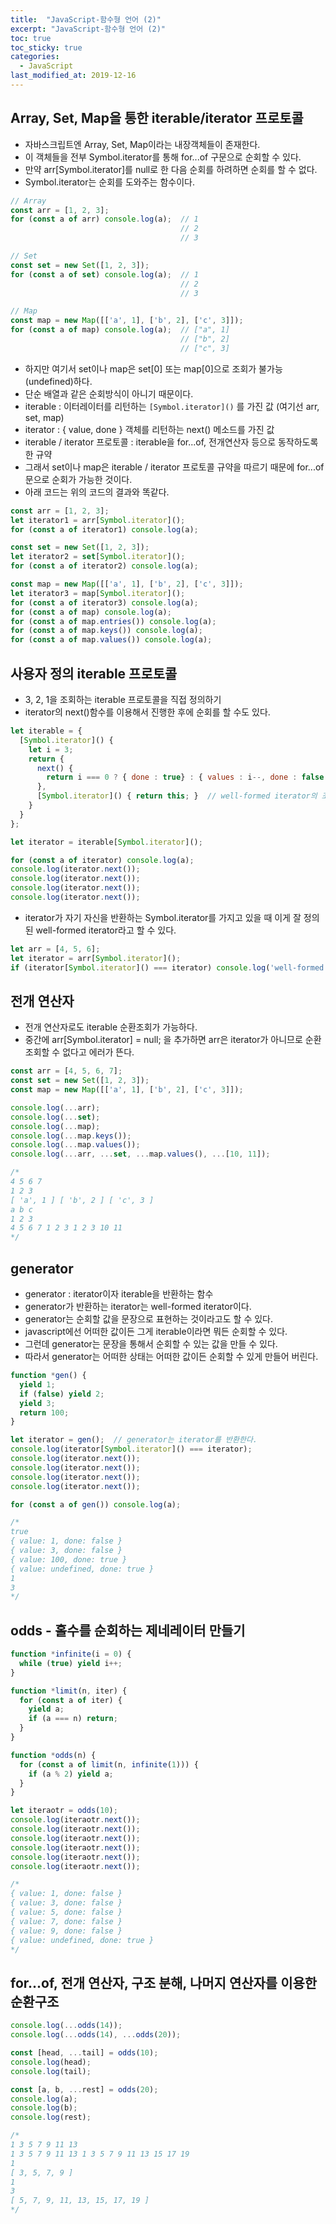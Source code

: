 ```yaml
---
title:  "JavaScript-함수형 언어 (2)"
excerpt: "JavaScript-함수형 언어 (2)"
toc: true
toc_sticky: true  
categories:
  - JavaScript
last_modified_at: 2019-12-16
---
```


## Array, Set, Map을 통한 iterable/iterator 프로토콜
- 자바스크립트엔 Array, Set, Map이라는 내장객체들이 존재한다.  
- 이 객체들을 전부 Symbol.iterator를 통해 for...of 구문으로 순회할 수 있다.  
- 만약 arr[Symbol.iterator]를 null로 한 다음 순회를 하려하면 순회를 할 수 없다.  
- Symbol.iterator는 순회를 도와주는 함수이다.

```javascript
// Array
const arr = [1, 2, 3];
for (const a of arr) console.log(a);  // 1
                                      // 2
                                      // 3

// Set
const set = new Set([1, 2, 3]);
for (const a of set) console.log(a);  // 1
                                      // 2
                                      // 3

// Map
const map = new Map([['a', 1], ['b', 2], ['c', 3]]);
for (const a of map) console.log(a);  // ["a", 1]
                                      // ["b", 2]
                                      // ["c", 3]
```  
  
- 하지만 여기서 set이나 map은 set[0] 또는 map[0]으로 조회가 불가능(undefined)하다. 
- 단순 배열과 같은 순회방식이 아니기 때문이다.
- iterable : 이터레이터를 리턴하는 `[Symbol.iterator]()` 를 가진 값 (여기선 arr, set, map)  
- iterator : { value, done } 객체를 리턴하는 next() 메소드를 가진 값  
- iterable / iterator 프로토콜 : iterable을 for...of, 전개연산자 등으로 동작하도록한 규약  
- 그래서 set이나 map은 iterable / iterator 프로토콜 규약을 따르기 때문에 for...of문으로 순회가 가능한 것이다.   
- 아래 코드는 위의 코드의 결과와 똑같다.  

```javascript
const arr = [1, 2, 3];
let iterator1 = arr[Symbol.iterator]();
for (const a of iterator1) console.log(a);

const set = new Set([1, 2, 3]);
let iterator2 = set[Symbol.iterator]();
for (const a of iterator2) console.log(a);

const map = new Map([['a', 1], ['b', 2], ['c', 3]]);
let iterator3 = map[Symbol.iterator]();
for (const a of iterator3) console.log(a);
for (const a of map) console.log(a);
for (const a of map.entries()) console.log(a);
for (const a of map.keys()) console.log(a);
for (const a of map.values()) console.log(a);
```  

## 사용자 정의 iterable 프로토콜  
- 3, 2, 1을 조회하는 iterable 프로토콜을 직접 정의하기  
- iterator의 next()함수를 이용해서 진행한 후에 순회를 할 수도 있다.  

```javascript
let iterable = {
  [Symbol.iterator]() {
    let i = 3;
    return {
      next() {
        return i === 0 ? { done : true} : { values : i--, done : false }  
      },
      [Symbol.iterator]() { return this; }  // well-formed iterator의 조건
    }
  }
};

let iterator = iterable[Symbol.iterator](); 

for (const a of iterator) console.log(a); 
console.log(iterator.next());
console.log(iterator.next());
console.log(iterator.next());
console.log(iterator.next());
```  

- iterator가 자기 자신을 반환하는 Symbol.iterator를 가지고 있을 때 이게 잘 정의된 well-formed iterator라고 할 수 있다.

```javascript
let arr = [4, 5, 6];
let iterator = arr[Symbol.iterator]();
if (iterator[Symbol.iterator]() === iterator) console.log('well-formed iterator');
```  

## 전개 연산자
- 전개 연산자로도 iterable 순환조회가 가능하다.  
- 중간에 arr[Symbol.iterator] = null; 을 추가하면 arr은 iterator가 아니므로 순환조회할 수 없다고 에러가 뜬다.

```javascript
const arr = [4, 5, 6, 7];
const set = new Set([1, 2, 3]);
const map = new Map([['a', 1], ['b', 2], ['c', 3]]);

console.log(...arr);
console.log(...set);
console.log(...map);
console.log(...map.keys());
console.log(...map.values());
console.log(...arr, ...set, ...map.values(), ...[10, 11]);

/*
4 5 6 7
1 2 3
[ 'a', 1 ] [ 'b', 2 ] [ 'c', 3 ]
a b c
1 2 3
4 5 6 7 1 2 3 1 2 3 10 11
*/
```  

## generator
- generator : iterator이자 iterable을 반환하는 함수  
- generator가 반환하는 iterator는 well-formed iterator이다.  
- generator는 순회할 값을 문장으로 표현하는 것이라고도 할 수 있다.  
- javascript에선 어떠한 값이든 그게 iterable이라면 뭐든 순회할 수 있다.  
- 그런데 generator는 문장을 통해서 순회할 수 있는 값을 만들 수 있다.  
- 따라서 generator는 어떠한 상태는 어떠한 값이든 순회할 수 있게 만들어 버린다.

```javascript
function *gen() {
  yield 1;
  if (false) yield 2;
  yield 3;
  return 100;
}

let iterator = gen();  // generator는 iterator를 반환한다.
console.log(iterator[Symbol.iterator]() === iterator);
console.log(iterator.next());
console.log(iterator.next());
console.log(iterator.next());
console.log(iterator.next());

for (const a of gen()) console.log(a);

/*
true
{ value: 1, done: false }
{ value: 3, done: false }
{ value: 100, done: true }
{ value: undefined, done: true }
1
3
*/
```  

## odds - 홀수를 순회하는 제네레이터 만들기

```javascript
function *infinite(i = 0) {
  while (true) yield i++;
}

function *limit(n, iter) {
  for (const a of iter) {
    yield a;
    if (a === n) return;
  }
}

function *odds(n) {
  for (const a of limit(n, infinite(1))) {
    if (a % 2) yield a;
  }
}

let iteraotr = odds(10);
console.log(iteraotr.next());
console.log(iteraotr.next());
console.log(iteraotr.next());
console.log(iteraotr.next());
console.log(iteraotr.next());
console.log(iteraotr.next());

/*
{ value: 1, done: false }
{ value: 3, done: false }
{ value: 5, done: false }
{ value: 7, done: false }
{ value: 9, done: false }
{ value: undefined, done: true }
*/
```  

## for...of, 전개 연산자, 구조 분해, 나머지 연산자를 이용한 순환구조

```javascript
console.log(...odds(14));
console.log(...odds(14), ...odds(20));

const [head, ...tail] = odds(10);
console.log(head);
console.log(tail);

const [a, b, ...rest] = odds(20);
console.log(a);
console.log(b);
console.log(rest);

/*
1 3 5 7 9 11 13
1 3 5 7 9 11 13 1 3 5 7 9 11 13 15 17 19
1
[ 3, 5, 7, 9 ]
1
3
[ 5, 7, 9, 11, 13, 15, 17, 19 ]
*/
```
